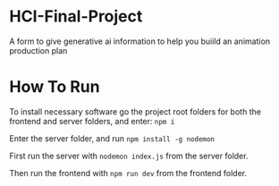 # HCI-Final-Project
 A form to give generative ai information to help you buiild an animation production plan

# How To Run
To install necessary software go the project root folders for both the frontend and server folders, and enter: `npm i`

Enter the server folder, and run `npm install -g nodemon`

First run the server with `nodemon index.js` from the server folder.

Then run the frontend with `npm run dev` from the frontend folder.
